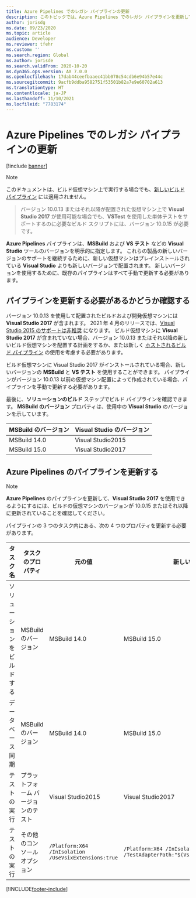 ```yaml
---
title: Azure Pipelines でのレガシ パイプラインの更新
description: このトピックでは、Azure Pipelines でのレガシ パイプラインを更新して、新しいバージョンの Visual Studio を使用する方法について説明します。
author: jorisdg
ms.date: 09/23/2020
ms.topic: article
audience: Developer
ms.reviewer: tfehr
ms.custom: ''
ms.search.region: Global
ms.author: jorisde
ms.search.validFrom: 2020-10-20
ms.dyn365.ops.version: AX 7.0.0
ms.openlocfilehash: 17dab44ceefbaaec41bb078c54cdb6e94b57e44c
ms.sourcegitcommit: 9acfb9ddba9582751f53501b82a7e9e60702a613
ms.translationtype: HT
ms.contentlocale: ja-JP
ms.lasthandoff: 11/10/2021
ms.locfileid: "7783174"
---
```

# <a name="update-a-legacy-pipeline-in-azure-pipelines"></a>Azure Pipelines でのレガシ パイプラインの更新

[!include [banner](../includes/banner.md)]

> [!NOTE]
> このドキュメントは、ビルド仮想マシン上で実行する場合でも、[新しいビルド パイプライン](hosted-build-automation.md) には適用されません。

> バージョン 10.0.13 またはそれ以降が配置された仮想マシン上で **Visual Studio 2017** が使用可能な場合でも、**VSTest** を使用した単体テストをサポートするのに必要なビルド スクリプトには、バージョン 10.0.15 が必要です。

**Azure Pipelines** パイプラインは、**MSBuild** および **VS テスト** などの **Visual Studio** ツールのバージョンを明示的に指定します。 これらの製品の新しいバージョンのサポートを継続するために、新しい仮想マシンはプレインストールされている **Visual Studio** よりも新しいバージョンで配置されます。 新しいバージョンを使用するために、既存のパイプラインはすべて手動で更新する必要があります。

## <a name="determine-if-your-pipeline-needs-to-be-updated"></a>パイプラインを更新する必要があるかどうか確認する

バージョン 10.0.13 を使用して配置されたビルドおよび開発仮想マシンには **Visual Studio 2017** が含まれます。 2021 年 4 月のリリースでは、[Visual Studio 2015 のサポートは非推奨](../get-started/removed-deprecated-features-platform-updates.md#platform-updates-for-version-10011-of-finance-and-operations-apps) になります。 ビルド仮想マシンに **Visual Studio 2017** が含まれていない場合、バージョン 10.0.13 またはそれ以降の新しいビルド仮想マシンを配置する計画をするか、または新しく [ホストされるビルド パイプライン](hosted-build-automation.md) の使用を考慮する必要があります。

ビルド仮想マシンに Visual Studio 2017 がインストールされている場合、新しいバージョンの **MSBuild** と **VS テスト** を使用することができます。 パイプラインがバージョン 10.0.13 以前の仮想マシン配置によって作成されている場合、パイプラインを手動で更新する必要があります。

最後に、**ソリューションのビルド** ステップでビルド パイプラインを確認できます。 **MSBuild のバージョン** プロパティは、使用中の **Visual Studio** のバージョンを示しています。

| MSBuild のバージョン | Visual Studio のバージョン |
|---|---|
| MSBuild 14.0 | Visual Studio2015 |
| MSBuild 15.0 | Visual Studio2017 |

## <a name="updating-the-azure-pipelines-pipeline"></a>Azure Pipelines のパイプラインを更新する

> [!NOTE]
> **Azure Pipelines** のパイプラインを更新して、**Visual Studio 2017** を使用できるようにするには、ビルドの仮想マシンのバージョンが 10.0.15 またはそれ以降に更新されていることを確認してください。

パイプラインの 3 つのタスク内にある、次の 4 つのプロパティを更新する必要があります。

| タスク名 | タスクのプロパティ | 元の値 | 新しい値|
| --- | --- | --- | ---|
| ソリューションをビルドする | MSBuild のバージョン | MSBuild 14.0 | MSBuild 15.0 |
| データベース同期 | MSBuild のバージョン | MSBuild 14.0 | MSBuild 15.0 |
| テストの実行 | プラットフォーム バージョンのテスト | Visual Studio2015 | Visual Studio2017 |
| テストの実行 | その他のコンソール オプション | `/Platform:X64 /InIsolation /UseVsixExtensions:true` | `/Platform:X64 /InIsolation /TestAdapterPath:"$(VsixExtensionFolder)"` |



[!INCLUDE[footer-include](../../../includes/footer-banner.md)]